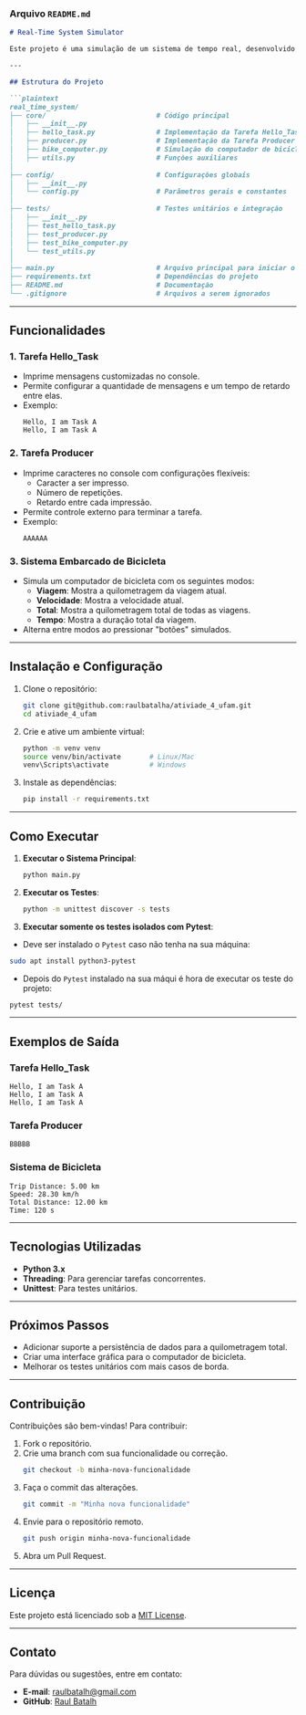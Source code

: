 ### Arquivo `README.md`

```markdown
# Real-Time System Simulator

Este projeto é uma simulação de um sistema de tempo real, desenvolvido em Python, que resolve exercícios baseados em tarefas concorrentes e programação paralela. Ele abrange a implementação de tarefas simples, produtores e um sistema embarcado para um computador de bicicleta, integrando conceitos de concorrência e sincronização.

---

## Estrutura do Projeto

```plaintext
real_time_system/
├── core/                           # Código principal
│   ├── __init__.py
│   ├── hello_task.py               # Implementação da Tarefa Hello_Task
│   ├── producer.py                 # Implementação da Tarefa Producer
│   ├── bike_computer.py            # Simulação do computador de bicicleta
│   ├── utils.py                    # Funções auxiliares
│
├── config/                         # Configurações globais
│   ├── __init__.py
│   └── config.py                   # Parâmetros gerais e constantes
│
├── tests/                          # Testes unitários e integração
│   ├── __init__.py
│   ├── test_hello_task.py
│   ├── test_producer.py
│   ├── test_bike_computer.py
│   └── test_utils.py
│
├── main.py                         # Arquivo principal para iniciar o sistema
├── requirements.txt                # Dependências do projeto
├── README.md                       # Documentação
└── .gitignore                      # Arquivos a serem ignorados
```

---

## Funcionalidades

### 1. **Tarefa Hello_Task**
- Imprime mensagens customizadas no console.
- Permite configurar a quantidade de mensagens e um tempo de retardo entre elas.
- Exemplo:
  ```plaintext
  Hello, I am Task A
  Hello, I am Task A
  ```

### 2. **Tarefa Producer**
- Imprime caracteres no console com configurações flexíveis:
  - Caracter a ser impresso.
  - Número de repetições.
  - Retardo entre cada impressão.
- Permite controle externo para terminar a tarefa.
- Exemplo:
  ```plaintext
  AAAAAA
  ```

### 3. **Sistema Embarcado de Bicicleta**
- Simula um computador de bicicleta com os seguintes modos:
  - **Viagem**: Mostra a quilometragem da viagem atual.
  - **Velocidade**: Mostra a velocidade atual.
  - **Total**: Mostra a quilometragem total de todas as viagens.
  - **Tempo**: Mostra a duração total da viagem.
- Alterna entre modos ao pressionar "botões" simulados.

---

## Instalação e Configuração

1. Clone o repositório:
   ```bash
   git clone git@github.com:raulbatalha/ativiade_4_ufam.git
   cd ativiade_4_ufam
   ```

2. Crie e ative um ambiente virtual:
   ```bash
   python -m venv venv
   source venv/bin/activate       # Linux/Mac
   venv\Scripts\activate          # Windows
   ```

3. Instale as dependências:
   ```bash
   pip install -r requirements.txt
   ```

---

## Como Executar

1. **Executar o Sistema Principal**:
   ```bash
   python main.py
   ```

2. **Executar os Testes**:
   ```bash
   python -m unittest discover -s tests
   ```

3. **Executar somente os testes isolados com Pytest**:
 - Deve ser instalado o `Pytest` caso não tenha na sua máquina:
 ```bash
 sudo apt install python3-pytest
  ```
  - Depois do `Pytest` instalado na sua máqui é hora de executar os teste do projeto: 
   ```bash
   pytest tests/
   ```
---

## Exemplos de Saída

### Tarefa Hello_Task
```plaintext
Hello, I am Task A
Hello, I am Task A
Hello, I am Task A
```

### Tarefa Producer
```plaintext
BBBBB
```

### Sistema de Bicicleta
```plaintext
Trip Distance: 5.00 km
Speed: 28.30 km/h
Total Distance: 12.00 km
Time: 120 s
```

---

## Tecnologias Utilizadas

- **Python 3.x**
- **Threading**: Para gerenciar tarefas concorrentes.
- **Unittest**: Para testes unitários.

---

## Próximos Passos

- Adicionar suporte a persistência de dados para a quilometragem total.
- Criar uma interface gráfica para o computador de bicicleta.
- Melhorar os testes unitários com mais casos de borda.

---

## Contribuição

Contribuições são bem-vindas! Para contribuir:

1. Fork o repositório.
2. Crie uma branch com sua funcionalidade ou correção.
   ```bash
   git checkout -b minha-nova-funcionalidade
   ```
3. Faça o commit das alterações.
   ```bash
   git commit -m "Minha nova funcionalidade"
   ```
4. Envie para o repositório remoto.
   ```bash
   git push origin minha-nova-funcionalidade
   ```
5. Abra um Pull Request.

---

## Licença

Este projeto está licenciado sob a [MIT License](LICENSE).

---

## Contato

Para dúvidas ou sugestões, entre em contato:
- **E-mail**: raulbatalh@gmail.com
- **GitHub**: [Raul Batalh](https://github.com/raulbatalha)